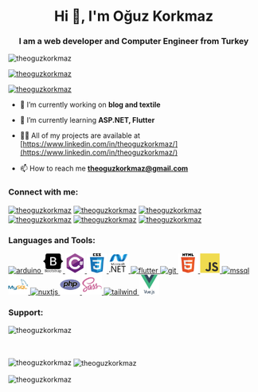 <h1 align="center">Hi 👋, I'm Oğuz Korkmaz</h1>
<h3 align="center">I am a web developer and Computer Engineer from Turkey</h3>

<p align="left"> <img src="https://komarev.com/ghpvc/?username=theoguzkorkmaz&label=Profile%20views&color=0e75b6&style=flat" alt="theoguzkorkmaz" /> </p>

<p align="left"> <a href="https://github.com/ryo-ma/github-profile-trophy"><img src="https://github-profile-trophy.vercel.app/?username=theoguzkorkmaz" alt="theoguzkorkmaz" /></a> </p>

<p align="left"> <a href="https://twitter.com/theoguzkorkmaz" target="blank"><img src="https://img.shields.io/twitter/follow/theoguzkorkmaz?logo=twitter&style=for-the-badge" alt="theoguzkorkmaz" /></a> </p>

- 🔭 I’m currently working on **blog and textile**

- 🌱 I’m currently learning **ASP.NET, Flutter**

- 👨‍💻 All of my projects are available at [https://www.linkedin.com/in/theoguzkorkmaz/](https://www.linkedin.com/in/theoguzkorkmaz/)

- 📫 How to reach me **theoguzkorkmaz@gmail.com**

<h3 align="left">Connect with me:</h3>
<p align="left">
<a href="https://dev.to/theoguzkorkmaz" target="blank"><img align="center" src="https://raw.githubusercontent.com/rahuldkjain/github-profile-readme-generator/master/src/images/icons/Social/devto.svg" alt="theoguzkorkmaz" height="30" width="40" /></a>
<a href="https://twitter.com/theoguzkorkmaz" target="blank"><img align="center" src="https://raw.githubusercontent.com/rahuldkjain/github-profile-readme-generator/master/src/images/icons/Social/twitter.svg" alt="theoguzkorkmaz" height="30" width="40" /></a>
<a href="https://linkedin.com/in/theoguzkorkmaz" target="blank"><img align="center" src="https://raw.githubusercontent.com/rahuldkjain/github-profile-readme-generator/master/src/images/icons/Social/linked-in-alt.svg" alt="theoguzkorkmaz" height="30" width="40" /></a>
<a href="https://fb.com/theoguzkorkmaz" target="blank"><img align="center" src="https://raw.githubusercontent.com/rahuldkjain/github-profile-readme-generator/master/src/images/icons/Social/facebook.svg" alt="theoguzkorkmaz" height="30" width="40" /></a>
<a href="https://instagram.com/theoguzkorkmaz" target="blank"><img align="center" src="https://raw.githubusercontent.com/rahuldkjain/github-profile-readme-generator/master/src/images/icons/Social/instagram.svg" alt="theoguzkorkmaz" height="30" width="40" /></a>
<a href="https://www.youtube.com/c/theoguzkorkmaz" target="blank"><img align="center" src="https://raw.githubusercontent.com/rahuldkjain/github-profile-readme-generator/master/src/images/icons/Social/youtube.svg" alt="theoguzkorkmaz" height="30" width="40" /></a>
</p>

<h3 align="left">Languages and Tools:</h3>
<p align="left"> <a href="https://www.arduino.cc/" target="_blank" rel="noreferrer"> <img src="https://cdn.worldvectorlogo.com/logos/arduino-1.svg" alt="arduino" width="40" height="40"/> </a> <a href="https://getbootstrap.com" target="_blank" rel="noreferrer"> <img src="https://raw.githubusercontent.com/devicons/devicon/master/icons/bootstrap/bootstrap-plain-wordmark.svg" alt="bootstrap" width="40" height="40"/> </a> <a href="https://www.w3schools.com/cs/" target="_blank" rel="noreferrer"> <img src="https://raw.githubusercontent.com/devicons/devicon/master/icons/csharp/csharp-original.svg" alt="csharp" width="40" height="40"/> </a> <a href="https://www.w3schools.com/css/" target="_blank" rel="noreferrer"> <img src="https://raw.githubusercontent.com/devicons/devicon/master/icons/css3/css3-original-wordmark.svg" alt="css3" width="40" height="40"/> </a> <a href="https://dotnet.microsoft.com/" target="_blank" rel="noreferrer"> <img src="https://raw.githubusercontent.com/devicons/devicon/master/icons/dot-net/dot-net-original-wordmark.svg" alt="dotnet" width="40" height="40"/> </a> <a href="https://flutter.dev" target="_blank" rel="noreferrer"> <img src="https://www.vectorlogo.zone/logos/flutterio/flutterio-icon.svg" alt="flutter" width="40" height="40"/> </a> <a href="https://git-scm.com/" target="_blank" rel="noreferrer"> <img src="https://www.vectorlogo.zone/logos/git-scm/git-scm-icon.svg" alt="git" width="40" height="40"/> </a> <a href="https://www.w3.org/html/" target="_blank" rel="noreferrer"> <img src="https://raw.githubusercontent.com/devicons/devicon/master/icons/html5/html5-original-wordmark.svg" alt="html5" width="40" height="40"/> </a> <a href="https://developer.mozilla.org/en-US/docs/Web/JavaScript" target="_blank" rel="noreferrer"> <img src="https://raw.githubusercontent.com/devicons/devicon/master/icons/javascript/javascript-original.svg" alt="javascript" width="40" height="40"/> </a> <a href="https://www.microsoft.com/en-us/sql-server" target="_blank" rel="noreferrer"> <img src="https://www.svgrepo.com/show/303229/microsoft-sql-server-logo.svg" alt="mssql" width="40" height="40"/> </a> <a href="https://www.mysql.com/" target="_blank" rel="noreferrer"> <img src="https://raw.githubusercontent.com/devicons/devicon/master/icons/mysql/mysql-original-wordmark.svg" alt="mysql" width="40" height="40"/> </a> <a href="https://nuxtjs.org/" target="_blank" rel="noreferrer"> <img src="https://www.vectorlogo.zone/logos/nuxtjs/nuxtjs-icon.svg" alt="nuxtjs" width="40" height="40"/> </a> <a href="https://www.php.net" target="_blank" rel="noreferrer"> <img src="https://raw.githubusercontent.com/devicons/devicon/master/icons/php/php-original.svg" alt="php" width="40" height="40"/> </a> <a href="https://sass-lang.com" target="_blank" rel="noreferrer"> <img src="https://raw.githubusercontent.com/devicons/devicon/master/icons/sass/sass-original.svg" alt="sass" width="40" height="40"/> </a> <a href="https://tailwindcss.com/" target="_blank" rel="noreferrer"> <img src="https://www.vectorlogo.zone/logos/tailwindcss/tailwindcss-icon.svg" alt="tailwind" width="40" height="40"/> </a> <a href="https://vuejs.org/" target="_blank" rel="noreferrer"> <img src="https://raw.githubusercontent.com/devicons/devicon/master/icons/vuejs/vuejs-original-wordmark.svg" alt="vuejs" width="40" height="40"/> </a> </p>

<h3 align="left">Support:</h3>
<p><a href="https://www.buymeacoffee.com/theoguzkorkmaz"> <img align="left" src="https://cdn.buymeacoffee.com/buttons/v2/default-yellow.png" height="50" width="210" alt="theoguzkorkmaz" /></a></p><br><br><br>

<p><img align="left" src="https://github-readme-stats.vercel.app/api/top-langs?username=theoguzkorkmaz&show_icons=true&locale=en&layout=compact" alt="theoguzkorkmaz" /></p>

<p>&nbsp;<img align="center" src="https://github-readme-stats.vercel.app/api?username=theoguzkorkmaz&show_icons=true&locale=en" alt="theoguzkorkmaz" /></p>

<p><img align="center" src="https://github-readme-streak-stats.herokuapp.com/?user=theoguzkorkmaz&" alt="theoguzkorkmaz" /></p>
